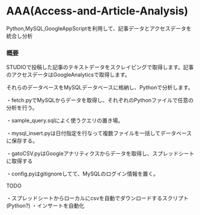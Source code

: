 # AAA(Access-and-Article-Analysis)
Python,MySQL,GoogleAppScriptを利用して、記事データとアクセスデータを統合し分析

### 概要
STUDIOで投稿した記事のテキストデータをスクレイピングで取得します。記事のアクセスデータはGoogleAnalyticsで取得します。

それらのデータベースをMySQLデータベースに格納し、Pythonで分析します。

・fetch.pyでMySQLからデータを取得し、それぞれのPythonファイルで任意の分析を行う。

・sample_query.sqlによく使うクエリの置き場。

・mysql_insert.pyは日付指定を行なって複数ファイルを一括してデータベースに保存する。

・gatoCSV.pyはGoogleアナリティクスからデータを取得し、スプレッドシートに取得する

・config.pyはgitignoreしてて、MySQLのログイン情報を置く。

TODO

・スプレッドシートからローカルにcsvを自動でダウンロードするスクリプト(Python?)
・インサートを自動化

